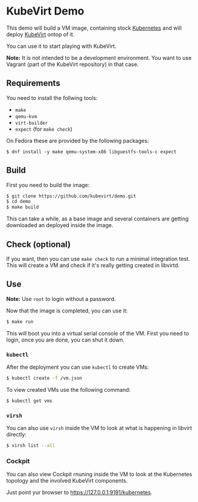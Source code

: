 # KubeVirt Demo

This demo will build a VM image, containing stock [Kubernetes](https://kubernetes.io)
and will deploy [KubeVirt](https://www.kubevirt.io) ontop of it.

You can use it to start playing with KubeVirt.

**Note:** It is not intended to be a development environment. You want
to use Vagrant (part of the KubeVirt repository) in that case.


## Requirements

You need to install the follwing tools:

- `make`
- `qemu-kvm`
- `virt-builder`
- `expect` (for `make check`)

On Fedora these are provided by the following packages:

```
$ dnf install -y make qemu-system-x86 libguestfs-tools-c expect
```


## Build

First you need to build the image:

```bash
$ git clone https://github.com/kubevirt/demo.git
$ cd demo
$ make build
```

This can take a while, as a base image and several containers are getting
downloaded an deployed inside the image.


## Check (optional)

If you want, then you can use `make check` to run a minimal integration test.
This will create a VM and check if it's really getting created in libvirtd.


## Use

**Note:** Use `root` to login without a password.

Now that the image is completed, you can use it:

```bash
$ make run
```

This will boot you into a virtual serial console of the VM.
First you need to login, once you are done, you can shut it down.


### `kubectl`

After the deployment you can use `kubectl` to create VMs:

```bash
$ kubectl create -f /vm.json
```

To view created VMs use the following command:

```bash
$ kubectl get vms
```


### `virsh`

You can also use `virsh` inside the VM to look at what is
happening in libvirt directly:

```bash
$ virsh list --all
```


### Cockpit

You can also view Cockpit rnuning inside the VM to look at the
Kubernetes topology and the involved KubeVirt components.

Just point yur browser to <https://127.0.0.1:9191/kubernetes>.
